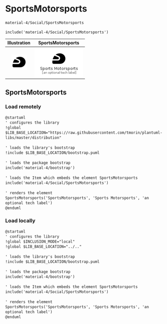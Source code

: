 # SportsMotorsports


```text
material-4/Social/SportsMotorsports
```

```text
include('material-4/Social/SportsMotorsports')
```



| Illustration | SportsMotorsports |
| :---: | :---: |
| ![illustration for Illustration](../../material-4/Social/SportsMotorsports.png) | ![illustration for SportsMotorsports](../../material-4/Social/SportsMotorsports.Local.png) |




## SportsMotorsports

### Load remotely
```plantuml
@startuml
' configures the library
!global $LIB_BASE_LOCATION="https://raw.githubusercontent.com/tmorin/plantuml-libs/master/distribution"

' loads the library's bootstrap
!include $LIB_BASE_LOCATION/bootstrap.puml

' loads the package bootstrap
include('material-4/bootstrap')

' loads the Item which embeds the element SportsMotorsports
include('material-4/Social/SportsMotorsports')

' renders the element
SportsMotorsports('SportsMotorsports', 'Sports Motorsports', 'an optional tech label')
@enduml
```

### Load locally
```plantuml
@startuml
' configures the library
!global $INCLUSION_MODE="local"
!global $LIB_BASE_LOCATION="../.."

' loads the library's bootstrap
!include $LIB_BASE_LOCATION/bootstrap.puml

' loads the package bootstrap
include('material-4/bootstrap')

' loads the Item which embeds the element SportsMotorsports
include('material-4/Social/SportsMotorsports')

' renders the element
SportsMotorsports('SportsMotorsports', 'Sports Motorsports', 'an optional tech label')
@enduml
```


